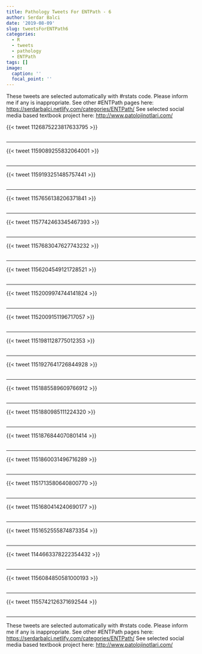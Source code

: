 ```yaml
---
title: Pathology Tweets For ENTPath - 6
author: Serdar Balci
date: '2019-08-09'
slug: tweetsForENTPath6
categories:
  - R
  - tweets
  - pathology
  - ENTPath
tags: []
image:
  caption: ''
  focal_point: ''
---
```



These tweets are selected automatically with #rstats code. Please inform me if any is inappropriate.
See other #ENTPath pages here: https://serdarbalci.netlify.com/categories/ENTPath/ 
See selected social media based textbook project here: http://www.patolojinotlari.com/

{{< tweet 1126875223817633795 >}}
<br>
<br>
<hr>
{{< tweet 1159089255832064001 >}}
<br>
<br>
<hr>
{{< tweet 1159193251485757441 >}}
<br>
<br>
<hr>
{{< tweet 1157656138206371841 >}}
<br>
<br>
<hr>
{{< tweet 1157742463345467393 >}}
<br>
<br>
<hr>
{{< tweet 1157683047627743232 >}}
<br>
<br>
<hr>
{{< tweet 1156204549121728521 >}}
<br>
<br>
<hr>
{{< tweet 1152009974744141824 >}}
<br>
<br>
<hr>
{{< tweet 1152009151196717057 >}}
<br>
<br>
<hr>
{{< tweet 1151981128775012353 >}}
<br>
<br>
<hr>
{{< tweet 1151927641726844928 >}}
<br>
<br>
<hr>
{{< tweet 1151885589609766912 >}}
<br>
<br>
<hr>
{{< tweet 1151880985111224320 >}}
<br>
<br>
<hr>
{{< tweet 1151876844070801414 >}}
<br>
<br>
<hr>
{{< tweet 1151860031496716289 >}}
<br>
<br>
<hr>
{{< tweet 1151713580640800770 >}}
<br>
<br>
<hr>
{{< tweet 1151680414240690177 >}}
<br>
<br>
<hr>
{{< tweet 1151652555874873354 >}}
<br>
<br>
<hr>
{{< tweet 1144663378222354432 >}}
<br>
<br>
<hr>
{{< tweet 1156084850581000193 >}}
<br>
<br>
<hr>
{{< tweet 1155742126371692544 >}}
<br>
<br>
<hr>


These tweets are selected automatically with #rstats code. Please inform me if any is inappropriate.
See other #ENTPath pages here: https://serdarbalci.netlify.com/categories/ENTPath/ 
See selected social media based textbook project here: http://www.patolojinotlari.com/
